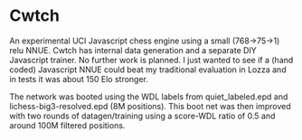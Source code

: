 # Cwtch
An experimental UCI Javascript chess engine using a small (768->75->1) relu NNUE. Cwtch has internal data generation and a separate DIY Javascript trainer. No further work is planned. I just wanted to see if a (hand coded) Javascript NNUE could beat my traditional evaluation in Lozza and in tests it was about 150 Elo stronger.

The network was booted using the WDL labels from quiet_labeled.epd and lichess-big3-resolved.epd (8M positions). This boot net was then improved with two rounds of datagen/training using a score-WDL ratio of 0.5 and around 100M filtered positions. 

